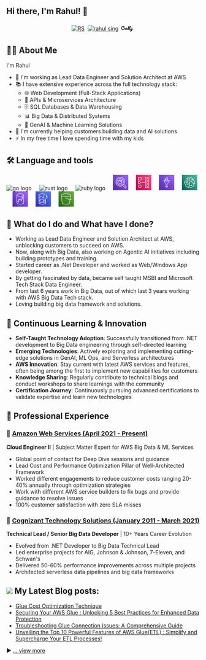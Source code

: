 ## Hi there, I'm Rahul! 👋

<p align="center">
<a href="https://x.com/errahul289/" target="blank"><img align="center" src="https://cdn.jsdelivr.net/npm/simple-icons@3.0.1/icons/twitter.svg" alt="RS" height="30" width="30" /></a>&nbsp;
<a href="https://www.linkedin.com/in/rahul-singh-0502/" target="blank"><img align="center" src="https://cdn.jsdelivr.net/npm/simple-icons@3.0.1/icons/linkedin.svg" alt="rahul sing" height="30" width="30" /></a>&nbsp;
<a href="https://www.credly.com/users/fnu-rahul" target="blank"><img align="center" src="credly.svg" alt="rahul sing" height="30" width="30" /></a>&nbsp;
</p>

## 👩‍💻 About Me

I'm Rahul

- 🔭 I'm working as Lead Data Engineer and Solution Architect at AWS
- 📚 I have extensive experience across the full technology stack:
  - 🌐 Web Development (Full-Stack Applications)
  - 🔗 APIs & Microservices Architecture
  - 🗄️ SQL Databases & Data Warehousing
  - 📊 Big Data & Distributed Systems
  - 🤖 GenAI & Machine Learning Solutions
- 🚀 I'm currently helping customers building data and AI solutions
- ⚡ In my free time I love spending time with my kids

## 🛠 Language and tools

<!-- https://devicon.dev/ -->
<div align="left">
  <img src="https://cdn.jsdelivr.net/gh/devicons/devicon@latest/icons/apachespark/apachespark-original-wordmark.svg" height="40" alt="go logo"  />
  <img width="12" />
  <img src="https://cdn.jsdelivr.net/gh/devicons/devicon@latest/icons/amazonwebservices/amazonwebservices-original-wordmark.svg" height="40" alt="rust logo"  />
  <img width="12" />
 <img src="https://cdn.jsdelivr.net/gh/devicons/devicon@latest/icons/python/python-original.svg" height="40" alt="ruby logo"  />
  <img width="12" />
  <img src="Athena.svg" height="40" alt="dot-net logo"  />
  <img width="12" />
  <img src="mwaa.svg" height="40" alt="firebase logo"  />
  <img width="12" />
  <img src="Glue.svg" height="40" alt="amazonwebservices logo"  />
  <img width="12" />
  <img src="SageMaker.svg" height="40" alt="circleci logo"  />
  <img width="12" />
  <img src="Redshift.svg" height="40" alt="kubernetes logo"  />
  <img width="12" />
  <img src="DynamoDB.svg" height="40" alt="kubernetes logo"  />
  <img width="12" />
  <img src="s3.svg" height="40" alt="docker logo"  />
</div>

## 🌱 What do I do and What have I done? 

- Working as Lead Data Engineer and Solution Architect at AWS, unblocking customers to succeed on AWS. 
- Now, along with Big Data, also working on Agentic AI initiatives including building prototypes and training.
- Started career as .Net Developer and worked as Web/Windows App developer. 
- By getting fascinated by data, became self taught MSBI and Microsoft Tech Stack Data Engineer. 
- From last 6 years work in Big Data, out of which last 3 years working with AWS Big Data Tech stack.
- Loving building big data framework and solutions.

## 🚀 Continuous Learning & Innovation

- **Self-Taught Technology Adoption**: Successfully transitioned from .NET development to Big Data engineering through self-directed learning
- **Emerging Technologies**: Actively exploring and implementing cutting-edge solutions in GenAI, ML Ops, and Serverless architectures
- **AWS Innovation**: Stay current with latest AWS services and features, often being among the first to implement new capabilities for customers
- **Knowledge Sharing**: Regularly contribute to technical blogs and conduct workshops to share learnings with the community
- **Certification Journey**: Continuously pursuing advanced certifications to validate expertise and learn new technologies

## 💼 Professional Experience

### 🚀 [Amazon Web Services (April 2021 - Present)](amazon-experience.md)
**Cloud Engineer II** | Subject Matter Expert for AWS Big Data & ML Services
- Global point of contact for Deep Dive sessions and guidance
- Lead Cost and Performance Optimization Pillar of Well-Architected Framework
- Worked different engagements to reduce customer costs ranging 20-40% annually through optimization strategies
- Work with different AWS service builders to fix bugs and provide guidance to resolve issues
- 100% customer satisfaction with zero SLA misses

### 🏢 [Cognizant Technology Solutions (January 2011 - March 2021)](cognizant-experience.md)
**Technical Lead / Senior Big Data Developer** | 10+ Years Career Evolution
- Evolved from .NET Developer to Big Data Technical Lead
- Led enterprise projects for AIG, Johnson & Johnson, 7-Eleven, and Schwan's
- Delivered 50-60% performance improvements across multiple projects
- Architected serverless data pipelines and big data frameworks

## <img src = "https://media1.giphy.com/media/JZ40cnfnN11KycrvMF/giphy.gif?cid=ecf05e47a0n3gi1bfqntqmob8g9aid1oyj2wr3ds3mg700bl&rid=giphy.gif" width = '23' /> My Latest Blog posts:
<!-- BLOG-POST-LIST:START -->
- [Glue Cost Optimization Technique](https://medium.com/@DataTechBridge/strategies-for-making-aws-glue-work-harder-without-costing-more-a755ed7a8db2)
- [Securing Your AWS Glue : Unlocking 5 Best Practices for Enhanced Data Protection
](hhttps://medium.com/@DataTechBridge/securing-your-aws-glue-unlocking-5-best-practices-for-enhanced-data-protection-fe78c8ab78dd)
- [Troubleshooting Glue Connection Issues: A Comprehensive Guide](https://medium.com/@DataTechBridge/troubleshooting-glue-connection-issues-a-comprehensive-guide-56eec050ebaf)
- [Unveiling the Top 10 Powerful Features of AWS Glue(ETL) : Simplify and Supercharge Your ETL Processes!](https://medium.com/@DataTechBridge/top-10-features-of-aws-glue-etl-job-742f98f20b27)
<!-- BLOG-POST-LIST:END -->

▶ [... view more](https://medium.com/@DataTechBridge)
